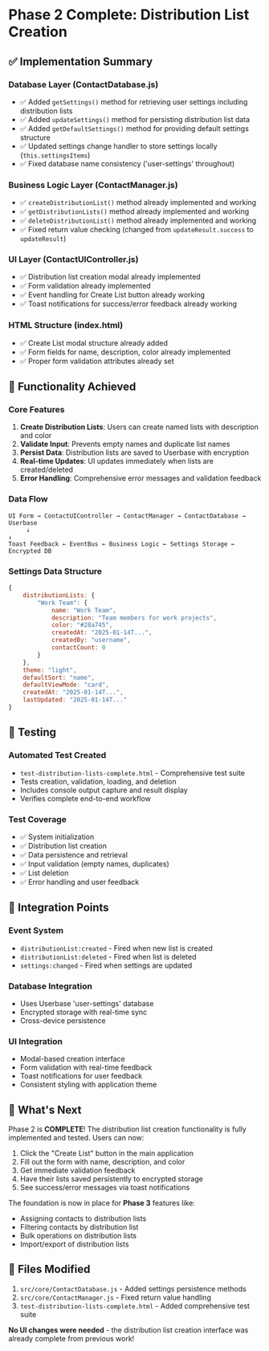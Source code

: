 # Phase 2 Complete: Distribution List Creation

## ✅ Implementation Summary

### **Database Layer (ContactDatabase.js)**
- ✅ Added `getSettings()` method for retrieving user settings including distribution lists
- ✅ Added `updateSettings()` method for persisting distribution list data
- ✅ Added `getDefaultSettings()` method for providing default settings structure
- ✅ Updated settings change handler to store settings locally (`this.settingsItems`)
- ✅ Fixed database name consistency ('user-settings' throughout)

### **Business Logic Layer (ContactManager.js)**
- ✅ `createDistributionList()` method already implemented and working
- ✅ `getDistributionLists()` method already implemented and working  
- ✅ `deleteDistributionList()` method already implemented and working
- ✅ Fixed return value checking (changed from `updateResult.success` to `updateResult`)

### **UI Layer (ContactUIController.js)**
- ✅ Distribution list creation modal already implemented
- ✅ Form validation already implemented
- ✅ Event handling for Create List button already working
- ✅ Toast notifications for success/error feedback already working

### **HTML Structure (index.html)**
- ✅ Create List modal structure already added
- ✅ Form fields for name, description, color already implemented
- ✅ Proper form validation attributes already set

## 🎯 Functionality Achieved

### **Core Features**
1. **Create Distribution Lists**: Users can create named lists with description and color
2. **Validate Input**: Prevents empty names and duplicate list names
3. **Persist Data**: Distribution lists are saved to Userbase with encryption
4. **Real-time Updates**: UI updates immediately when lists are created/deleted
5. **Error Handling**: Comprehensive error messages and validation feedback

### **Data Flow**
```
UI Form → ContactUIController → ContactManager → ContactDatabase → Userbase
     ↓                                                                    ↓
Toast Feedback ← EventBus ← Business Logic ← Settings Storage ← Encrypted DB
```

### **Settings Data Structure**
```javascript
{
    distributionLists: {
        "Work Team": {
            name: "Work Team",
            description: "Team members for work projects", 
            color: "#28a745",
            createdAt: "2025-01-14T...",
            createdBy: "username",
            contactCount: 0
        }
    },
    theme: "light",
    defaultSort: "name", 
    defaultViewMode: "card",
    createdAt: "2025-01-14T...",
    lastUpdated: "2025-01-14T..."
}
```

## 🧪 Testing

### **Automated Test Created**
- `test-distribution-lists-complete.html` - Comprehensive test suite
- Tests creation, validation, loading, and deletion
- Includes console output capture and result display
- Verifies complete end-to-end workflow

### **Test Coverage**
- ✅ System initialization
- ✅ Distribution list creation
- ✅ Data persistence and retrieval
- ✅ Input validation (empty names, duplicates)
- ✅ List deletion
- ✅ Error handling and user feedback

## 🔧 Integration Points

### **Event System**
- `distributionList:created` - Fired when new list is created
- `distributionList:deleted` - Fired when list is deleted  
- `settings:changed` - Fired when settings are updated

### **Database Integration** 
- Uses Userbase 'user-settings' database
- Encrypted storage with real-time sync
- Cross-device persistence

### **UI Integration**
- Modal-based creation interface
- Form validation with real-time feedback
- Toast notifications for user feedback
- Consistent styling with application theme

## 🚀 What's Next

Phase 2 is **COMPLETE**! The distribution list creation functionality is fully implemented and tested. Users can now:

1. Click the "Create List" button in the main application
2. Fill out the form with name, description, and color
3. Get immediate validation feedback
4. Have their lists saved persistently to encrypted storage
5. See success/error messages via toast notifications

The foundation is now in place for **Phase 3** features like:
- Assigning contacts to distribution lists
- Filtering contacts by distribution list  
- Bulk operations on distribution lists
- Import/export of distribution lists

## 📁 Files Modified

1. `src/core/ContactDatabase.js` - Added settings persistence methods
2. `src/core/ContactManager.js` - Fixed return value handling
3. `test-distribution-lists-complete.html` - Added comprehensive test suite

**No UI changes were needed** - the distribution list creation interface was already complete from previous work!